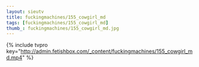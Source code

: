 ```yaml
--- 
layout: sieutv
title: fuckingmachines/155_cowgirl_md
tags: [fuckingmachines/155_cowgirl_md]
thumb_: fuckingmachines/155_cowgirl_md.jpg
---
```

{% include tvpro key="http://admin.fetishbox.com/_content/fuckingmachines/155_cowgirl_md.mp4" %} 

